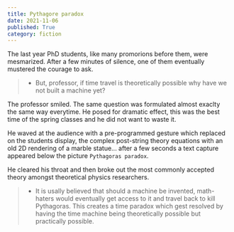 ```yaml
---
title: Pythagore paradox
date: 2021-11-06
published: True
category: fiction
---
```


The last year PhD students, like many promorions before them, were mesmarized. After a few minutes of silence, one of them eventually mustered the courage to ask.

> - But, professor, if time travel is theoretically possible why have we not built a machine yet?

The professor smiled. The same question was formulated almost exaclty the same way everytime. He posed for dramatic effect, this was the best time of the spring classes and he did not want to waste it.

He waved at the audience with a pre-programmed gesture which replaced on the students display, the complex post-string theory equations with an old 2D rendering of a marble statue... after a few seconds a text capture appeared below the picture `Pythagoras paradox`.

He cleared his throat and then broke out the most commonly accepted theory amongst theoretical physics researchers.

> - It is usally believed that should a machine be invented, math-haters would eventually get access to it and travel back to kill Pythagoras. This creates a time paradox which gest resolved by having the time machine being theoretically possible but practically possible. 
